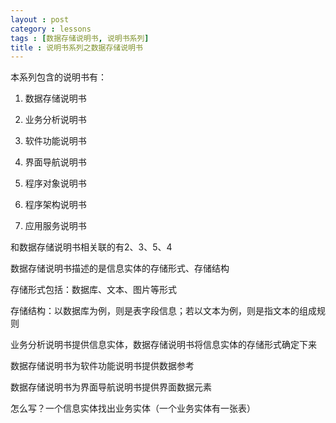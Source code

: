 ```yaml
---
layout : post
category : lessons
tags : [数据存储说明书, 说明书系列]
title : 说明书系列之数据存储说明书
---
```




本系列包含的说明书有：

1. 数据存储说明书

2. 业务分析说明书

3. 软件功能说明书

4. 界面导航说明书

5. 程序对象说明书

6. 程序架构说明书

7. 应用服务说明书

和数据存储说明书相关联的有2、3、5、4

数据存储说明书描述的是信息实体的存储形式、存储结构

存储形式包括：数据库、文本、图片等形式

存储结构：以数据库为例，则是表字段信息；若以文本为例，则是指文本的组成规则

业务分析说明书提供信息实体，数据存储说明书将信息实体的存储形式确定下来

数据存储说明书为软件功能说明书提供数据参考

数据存储说明书为界面导航说明书提供界面数据元素

怎么写？一个信息实体找出业务实体（一个业务实体有一张表）